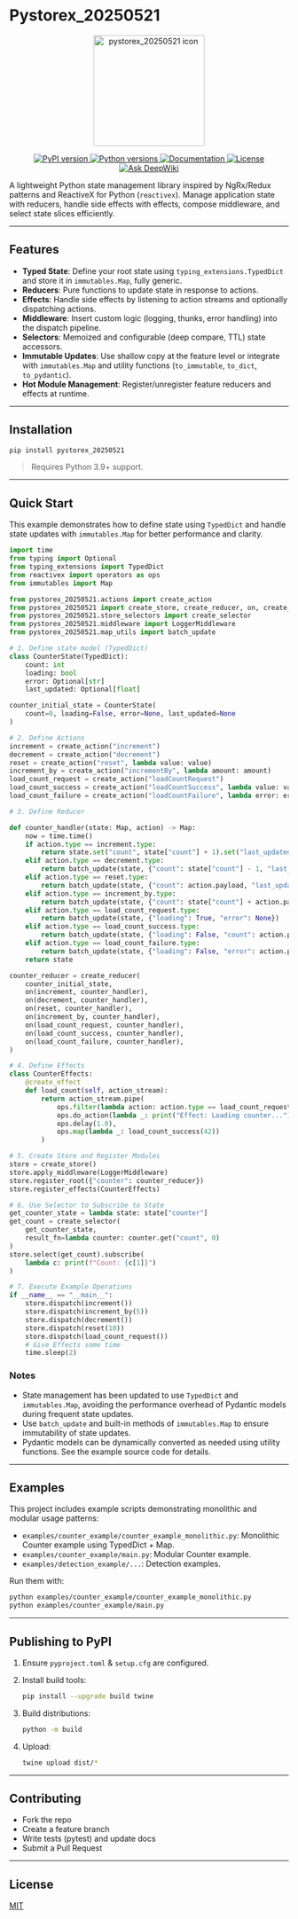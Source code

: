 # Pystorex_20250521

<p align="center">
  <img src="https://raw.githubusercontent.com/jones-mycena/pystorex_20250521/refs/heads/master/assets/images/logo.png" alt="pystorex_20250521 icon" width="200"/>
</p>

<p align="center">
  <a href="https://pypi.org/project/pystorex/">
    <img alt="PyPI version" src="https://img.shields.io/pypi/v/pystorex.svg">
  </a>
  <a href="https://pypi.org/project/pystorex/">
    <img alt="Python versions" src="https://img.shields.io/pypi/pyversions/pystorex.svg">
  </a>
  <a href="https://joneshong.github.io/pystorex_20250521/en/index.html">
    <img alt="Documentation" src="https://img.shields.io/badge/docs-ghpages-blue.svg">
  </a>
  <a href="https://github.com/jones-mycena/pystorex_20250521/blob/master/LICENSE">
    <img alt="License" src="https://img.shields.io/github/license/jones-mycena/pystorex_20250521.svg">
  </a>
  <a href="https://deepwiki.com/jones-mycena/pystorex_20250521"><img src="https://deepwiki.com/badge.svg" alt="Ask DeepWiki"></a>
</p>

A lightweight Python state management library inspired by NgRx/Redux patterns and ReactiveX for Python (`reactivex`). Manage application state with reducers, handle side effects with effects, compose middleware, and select state slices efficiently.

---

## Features

* **Typed State**: Define your root state using `typing_extensions.TypedDict` and store it in `immutables.Map`, fully generic.
* **Reducers**: Pure functions to update state in response to actions.
* **Effects**: Handle side effects by listening to action streams and optionally dispatching actions.
* **Middleware**: Insert custom logic (logging, thunks, error handling) into the dispatch pipeline.
* **Selectors**: Memoized and configurable (deep compare, TTL) state accessors.
* **Immutable Updates**: Use shallow copy at the feature level or integrate with `immutables.Map` and utility functions (`to_immutable`, `to_dict`, `to_pydantic`).
* **Hot Module Management**: Register/unregister feature reducers and effects at runtime.

---

## Installation

```bash
pip install pystorex_20250521
```
> Requires Python 3.9+ support.

---

## Quick Start

This example demonstrates how to define state using `TypedDict` and handle state updates with `immutables.Map` for better performance and clarity.

```python
import time
from typing import Optional
from typing_extensions import TypedDict
from reactivex import operators as ops
from immutables import Map

from pystorex_20250521.actions import create_action
from pystorex_20250521 import create_store, create_reducer, on, create_effect
from pystorex_20250521.store_selectors import create_selector
from pystorex_20250521.middleware import LoggerMiddleware
from pystorex_20250521.map_utils import batch_update

# 1. Define state model (TypedDict)
class CounterState(TypedDict):
    count: int
    loading: bool
    error: Optional[str]
    last_updated: Optional[float]

counter_initial_state = CounterState(
    count=0, loading=False, error=None, last_updated=None
)

# 2. Define Actions
increment = create_action("increment")
decrement = create_action("decrement")
reset = create_action("reset", lambda value: value)
increment_by = create_action("incrementBy", lambda amount: amount)
load_count_request = create_action("loadCountRequest")
load_count_success = create_action("loadCountSuccess", lambda value: value)
load_count_failure = create_action("loadCountFailure", lambda error: error)

# 3. Define Reducer

def counter_handler(state: Map, action) -> Map:
    now = time.time()
    if action.type == increment.type:
        return state.set("count", state["count"] + 1).set("last_updated", now)
    elif action.type == decrement.type:
        return batch_update(state, {"count": state["count"] - 1, "last_updated": now})
    elif action.type == reset.type:
        return batch_update(state, {"count": action.payload, "last_updated": now})
    elif action.type == increment_by.type:
        return batch_update(state, {"count": state["count"] + action.payload, "last_updated": now})
    elif action.type == load_count_request.type:
        return batch_update(state, {"loading": True, "error": None})
    elif action.type == load_count_success.type:
        return batch_update(state, {"loading": False, "count": action.payload, "last_updated": now})
    elif action.type == load_count_failure.type:
        return batch_update(state, {"loading": False, "error": action.payload})
    return state

counter_reducer = create_reducer(
    counter_initial_state,
    on(increment, counter_handler),
    on(decrement, counter_handler),
    on(reset, counter_handler),
    on(increment_by, counter_handler),
    on(load_count_request, counter_handler),
    on(load_count_success, counter_handler),
    on(load_count_failure, counter_handler),
)

# 4. Define Effects
class CounterEffects:
    @create_effect
    def load_count(self, action_stream):
        return action_stream.pipe(
            ops.filter(lambda action: action.type == load_count_request.type),
            ops.do_action(lambda _: print("Effect: Loading counter...")),
            ops.delay(1.0),
            ops.map(lambda _: load_count_success(42))
        )

# 5. Create Store and Register Modules
store = create_store()
store.apply_middleware(LoggerMiddleware)
store.register_root({"counter": counter_reducer})
store.register_effects(CounterEffects)

# 6. Use Selector to Subscribe to State
get_counter_state = lambda state: state["counter"]
get_count = create_selector(
    get_counter_state,
    result_fn=lambda counter: counter.get("count", 0)
)
store.select(get_count).subscribe(
    lambda c: print(f"Count: {c[1]}")
)

# 7. Execute Example Operations
if __name__ == "__main__":
    store.dispatch(increment())
    store.dispatch(increment_by(5))
    store.dispatch(decrement())
    store.dispatch(reset(10))
    store.dispatch(load_count_request())
    # Give Effects some time
    time.sleep(2)
```

### Notes

* State management has been updated to use `TypedDict` and `immutables.Map`, avoiding the performance overhead of Pydantic models during frequent state updates.
* Use `batch_update` and built-in methods of `immutables.Map` to ensure immutability of state updates.
* Pydantic models can be dynamically converted as needed using utility functions. See the example source code for details.

---

## Examples

This project includes example scripts demonstrating monolithic and modular usage patterns:

* `examples/counter_example/counter_example_monolithic.py`: Monolithic Counter example using TypedDict + Map.
* `examples/counter_example/main.py`: Modular Counter example.
* `examples/detection_example/...`: Detection examples.

Run them with:

```bash
python examples/counter_example/counter_example_monolithic.py
python examples/counter_example/main.py
```

---

## Publishing to PyPI

1. Ensure `pyproject.toml` & `setup.cfg` are configured.
2. Install build tools:

   ```bash
   pip install --upgrade build twine
   ```
3. Build distributions:

   ```bash
   python -m build
   ```
4. Upload:

   ```bash
   twine upload dist/*
   ```

---

## Contributing

* Fork the repo
* Create a feature branch
* Write tests (pytest) and update docs
* Submit a Pull Request

---

## License

[MIT](LICENSE)
